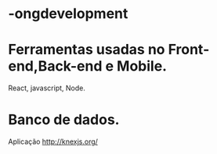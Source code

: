 # -ongdevelopment

# Ferramentas usadas no Front-end,Back-end e Mobile.

React, javascript, Node.

# Banco de dados.
Aplicação http://knexjs.org/
